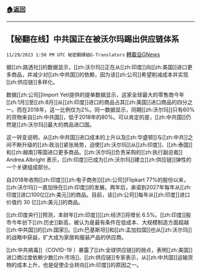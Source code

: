 ###  [:house:返回](README.md)
---


## 【秘翻在线】中共国正在被沃尔玛踢出供应链体系
`11/29/2023 1:50 PM UTC 秘密翻譯組G-Translators` [轉載自GNews](https://gnews.org/articles/2049958)

据[[zh:路透社]]的数据显示，[[zh:沃尔玛]]正在从[[zh:印度]]向[[zh:美国]]进口更多商品，并减少对[[zh:中共国]]的依赖，因为该[[zh:公司]]希望削减成本并实现[[zh:供应链]]多样化。

数据[[zh:公司]]Import Yeti提供的提单数据显示，这家全球最大的零售商今年[[zh:1月]]至[[zh:8月]]从[[zh:印度]]进口的商品占其[[zh:美国]]进口商品的四分之一。而在2018年，这一比例仅为2%。同一数据显示，同期[[zh:沃尔玛]]只有60%的货物来自[[zh:中共国]]，低于2018年的80%。可以肯定的是，[[zh:中共国]]仍然是[[zh:沃尔玛]]最大的商品进口国。

这一转变说明，从[[zh:中共国]]进口成本的上升以及[[zh:华盛顿]]与[[zh:中共]]之间不断升级的[[zh:政治]]紧张局势，迫使[[zh:沃尔玛]]从[[zh:印度]]、[[zh:泰国]]和[[zh:越南]]等国进口更多商品。[[zh:沃尔玛]]负责采购的[[zh:执行副总裁]] Andrea.Albright 表示，[[zh:印度]]已成为[[zh:沃尔玛]]建立[[zh:供应链]]弹性的一个关键组成部分。

自2018年收购[[zh:印度]][[zh:电子商务]][[zh:公司]]Flipkart 77%的股份以来，[[zh:沃尔玛]]一直加快在[[zh:印度]]的发展。两年后，承诺到2027年每年从[[zh:印度]]进口100亿[[zh:美元]]的商品。目前，该[[zh:公司]]每年从[[zh:印度]]进口价值约 30 亿[[zh:美元]]的商品。

[[zh:印度央行]]预测，本财年[[zh:印度]][[zh:经济]]将增长 6.5%。[[zh:印度]]股市今年创下[[zh:历史]]新高，被认为是最有条件在低成本、大规模制造方面超越[[zh:中共国]]的[[zh:国家]]。[[zh:巴基斯坦]]和[[zh:孟加拉国]]也从[[zh:沃尔玛]]的战略中获益，扩大成为家居和服装产品的供应商。

[[zh:中共病毒]]（COVID-19 ）暴露了[[zh:全球供应链]]的弱点，表明[[zh:美国]]进口商过度依赖少数[[zh:市场]]。[[zh:供应链]]专家表示，从[[zh:中共国]]运输货物的成本上升，也是促使企业转向[[zh:印度]]的原因之一。
